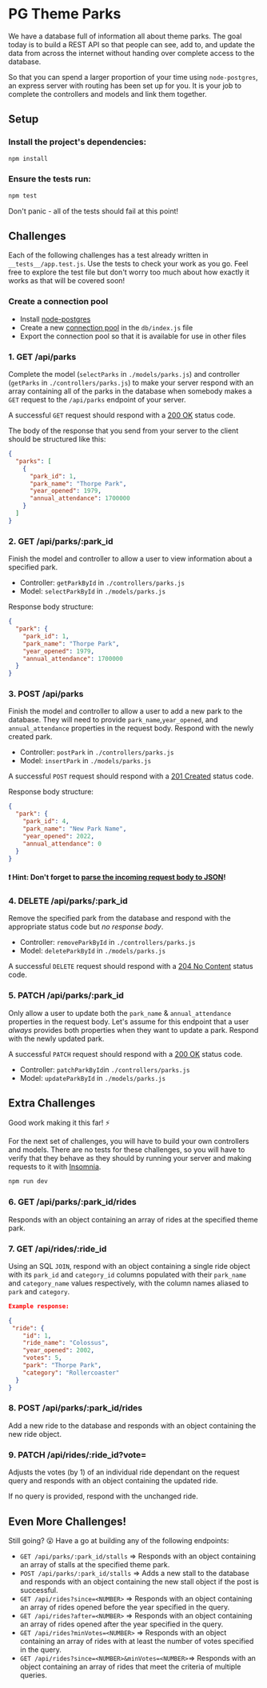 # PG Theme Parks

We have a database full of information all about theme parks. The goal today is to build a REST API so that people can see, add to, and update the data from across the internet without handing over complete access to the database.

So that you can spend a larger proportion of your time using `node-postgres`, an express server with routing has been set up for you. It is your job to complete the controllers and models and link them together.

## Setup

### Install the project's dependencies:

```sh
npm install
```

### Ensure the tests run:

```sh
npm test
```

Don't panic - all of the tests should fail at this point!

## Challenges

Each of the following challenges has a test already written in `__tests__/app.test.js`. Use the tests to check your work as you go. Feel free to explore the test file but don't worry too much about how exactly it works as that will be covered soon!

### Create a connection pool

- Install [node-postgres](https://node-postgres.com/)
- Create a new [connection pool](https://node-postgres.com/features/connecting) in the `db/index.js` file
- Export the connection pool so that it is available for use in other files

### 1. GET /api/parks

Complete the model (`selectParks` in `./models/parks.js`) and controller (`getParks` in `./controllers/parks.js`) to make your server respond with an array containing all of the parks in the database when somebody makes a `GET` request to the `/api/parks` endpoint of your server.

A successful `GET` request should respond with a [200 OK](https://developer.mozilla.org/en-US/docs/Web/HTTP/Status/200) status code.

The body of the response that you send from your server to the client should be structured like this:

```json
{
  "parks": [
    {
      "park_id": 1,
      "park_name": "Thorpe Park",
      "year_opened": 1979,
      "annual_attendance": 1700000
    }
  ]
}
```

### 2. GET /api/parks/:park_id

Finish the model and controller to allow a user to view information about a specified park.

- Controller: `getParkById` in `./controllers/parks.js`
- Model: `selectParkById` in `./models/parks.js`

Response body structure:

```json
{
  "park": {
    "park_id": 1,
    "park_name": "Thorpe Park",
    "year_opened": 1979,
    "annual_attendance": 1700000
  }
}
```

### 3. POST /api/parks

Finish the model and controller to allow a user to add a new park to the database. They will need to provide `park_name`,`year_opened`, and `annual_attendance` properties in the request body. Respond with the newly created park.

- Controller: `postPark` in `./controllers/parks.js`
- Model: `insertPark` in `./models/parks.js`

A successful `POST` request should respond with a [201 Created](https://developer.mozilla.org/en-US/docs/Web/HTTP/Status/201) status code.

Response body structure:

```json
{
  "park": {
    "park_id": 4,
    "park_name": "New Park Name",
    "year_opened": 2022,
    "annual_attendance": 0
  }
}
```

#### ❗ **Hint:** Don't forget to [parse the incoming request body to JSON](https://expressjs.com/en/4x/api.html#express.json)! 

### 4. DELETE /api/parks/:park_id

Remove the specified park from the database and respond with the appropriate status code but _no response body_.

- Controller: `removeParkById` in `./controllers/parks.js`
- Model: `deleteParkById` in `./models/parks.js`

A successful `DELETE` request should respond with a [204 No Content](https://developer.mozilla.org/en-US/docs/Web/HTTP/Status/204) status code.

### 5. PATCH /api/parks/:park_id

Only allow a user to update both the `park_name` & `annual_attendance` properties in the request body. Let's assume for this endpoint that a user _always_ provides both properties when they want to update a park. Respond with the newly updated park.

A successful `PATCH` request should respond with a [200 OK](https://developer.mozilla.org/en-US/docs/Web/HTTP/Status/200) status code.

- Controller: `patchParkById`in `./controllers/parks.js`
- Model: `updateParkById` in `./models/parks.js`

## Extra Challenges

Good work making it this far! ⚡️

For the next set of challenges, you will have to build your own controllers and models. There are no tests for these challenges, so you will have to verify that they behave as they should by running your server and making requests to it with [Insomnia](https://insomnia.rest/).

```sh
npm run dev
```

### 6. GET /api/parks/:park_id/rides

Responds with an object containing an array of rides at the specified theme park.

### 7. GET /api/rides/:ride_id

Using an SQL `JOIN`, respond with an object containing a single ride object with its `park_id` and `category_id` columns populated with their `park_name` and `category_name` values respectively, with the column names aliased to `park` and `category`.

```json
Example response:

{
 "ride": {
    "id": 1,
    "ride_name": "Colossus",
    "year_opened": 2002,
    "votes": 5,
    "park": "Thorpe Park",
    "category": "Rollercoaster"
  }
}
```

### 8. POST /api/parks/:park_id/rides

Add a new ride to the database and responds with an object containing the new ride object.

### 9. PATCH /api/rides/:ride_id?vote=<up OR down>

Adjusts the votes (by 1) of an individual ride dependant on the request query and responds with an object containing the updated ride.

If no query is provided, respond with the unchanged ride.

## Even More Challenges!

Still going? 😮  Have a go at building any of the following endpoints:

- `GET /api/parks/:park_id/stalls` => Responds with an object containing an array of stalls at the specified theme park.
- `POST /api/parks/:park_id/stalls` => Adds a new stall to the database and responds with an object containing the new stall object if the post is successful.
- `GET /api/rides?since=<NUMBER>` => Responds with an object containing an array of rides opened before the year specified in the query.
- `GET /api/rides?after=<NUMBER>` => Responds with an object containing an array of rides opened after the year specified in the query.
- `GET /api/rides?minVotes=<NUMBER>` => Responds with an object containing an array of rides with at least the number of votes specified in the query.
- `GET /api/rides?since=<NUMBER>&minVotes=<NUMBER>`=> Responds with an object containing an array of rides that meet the criteria of multiple queries.
